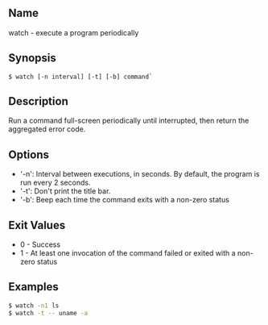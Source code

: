## Name

watch - execute a program periodically

## Synopsis

```**sh
$ watch [-n interval] [-t] [-b] command`
```

## Description

Run a command full-screen periodically until interrupted, then return the
aggregated error code.

## Options

* '-n': Interval between executions, in seconds. By default, the program is run every 2 seconds.
* '-t': Don't print the title bar.
* '-b': Beep each time the command exits with a non-zero status

## Exit Values

* 0 - Success
* 1 - At least one invocation of the command failed or exited with a non-zero status

## Examples

```sh
$ watch -n1 ls
$ watch -t -- uname -a
```
